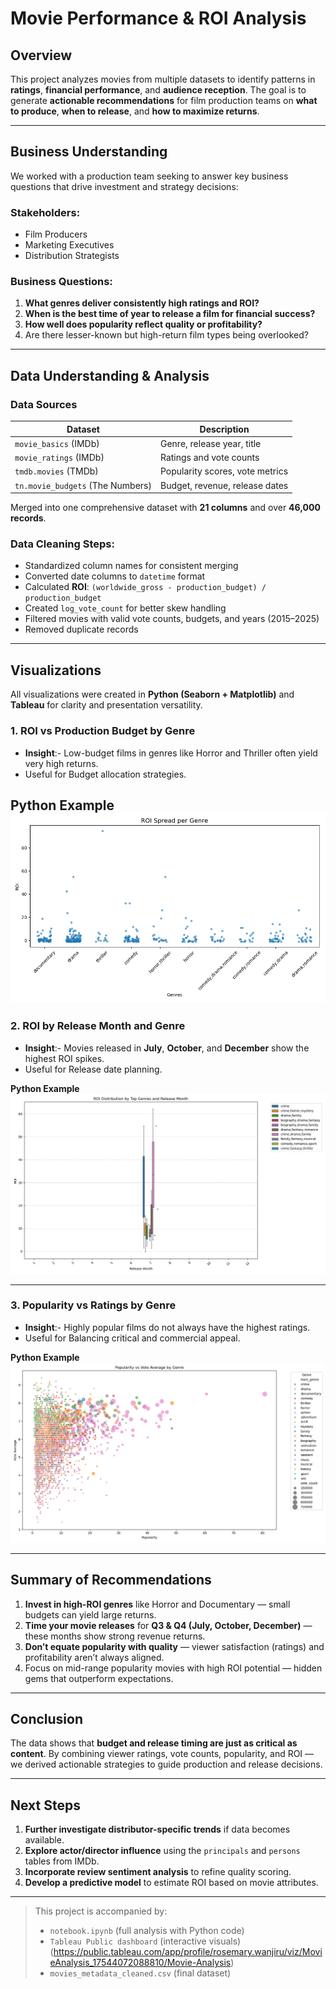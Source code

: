 # Movie Performance & ROI Analysis

## Overview

This project analyzes movies from multiple datasets to identify patterns in **ratings**, **financial performance**, and **audience reception**. The goal is to generate **actionable recommendations** for film production teams on **what to produce**, **when to release**, and **how to maximize returns**.

---

## Business Understanding

We worked with a production team seeking to answer key business questions that drive investment and strategy decisions:

### Stakeholders:
- Film Producers
- Marketing Executives
- Distribution Strategists

### Business Questions:
1. **What genres deliver consistently high ratings and ROI?**
2. **When is the best time of year to release a film for financial success?**
3. **How well does popularity reflect quality or profitability?**
4. Are there lesser-known but high-return film types being overlooked?

---

## Data Understanding & Analysis

### Data Sources

| Dataset                     | Description                                 |
|----------------------------|---------------------------------------------|
| `movie_basics` (IMDb)      | Genre, release year, title                  |
| `movie_ratings` (IMDb)     | Ratings and vote counts                     |
| `tmdb.movies` (TMDb)       | Popularity scores, vote metrics             |
| `tn.movie_budgets` (The Numbers) | Budget, revenue, release dates       |

Merged into one comprehensive dataset with **21 columns** and over **46,000 records**.

###  Data Cleaning Steps:
- Standardized column names for consistent merging
- Converted date columns to `datetime` format
- Calculated **ROI**: `(worldwide_gross - production_budget) / production_budget`
- Created `log_vote_count` for better skew handling
- Filtered movies with valid vote counts, budgets, and years (2015–2025)
- Removed duplicate records

---

## Visualizations

All visualizations were created in **Python (Seaborn + Matplotlib)** and **Tableau** for clarity and presentation versatility.

### 1. ROI vs Production Budget by Genre
- **Insight**:- Low-budget films in genres like Horror and Thriller often yield very high returns.
- Useful for Budget allocation strategies.

**Python Example**  
![ROI by Genre Python](movie/roi_vs_budget_by_genre.png)
---

### 2. ROI by Release Month and Genre
- **Insight**:- Movies released in **July**, **October**, and **December** show the highest ROI spikes.
- Useful for Release date planning.

**Python Example**  
![ROI by Month Python](movie/roi_Distribution_by_top_genres_release_month.png)

---

### 3. Popularity vs Ratings by Genre
- **Insight**:- Highly popular films do not always have the highest ratings.
- Useful for Balancing critical and commercial appeal.

**Python Example**  
![Popularity vs Rating Python](movie/popularity_vs_vote_average_by_genre.png)

---

## Summary of Recommendations

1. **Invest in high-ROI genres** like Horror and Documentary — small budgets can yield large returns.
2. **Time your movie releases** for **Q3 & Q4 (July, October, December)** — these months show strong revenue returns.
3. **Don’t equate popularity with quality** — viewer satisfaction (ratings) and profitability aren’t always aligned.
4. Focus on mid-range popularity movies with high ROI potential — hidden gems that outperform expectations.

---

## Conclusion

The data shows that **budget and release timing are just as critical as content**. By combining viewer ratings, vote counts, popularity, and ROI — we derived actionable strategies to guide production and release decisions.

---

## Next Steps

1. **Further investigate distributor-specific trends** if data becomes available.
2. **Explore actor/director influence** using the `principals` and `persons` tables from IMDb.
3. **Incorporate review sentiment analysis** to refine quality scoring.
4. **Develop a predictive model** to estimate ROI based on movie attributes.

---

>  This project is accompanied by:
> - `notebook.ipynb` (full analysis with Python code)
> - `Tableau Public dashboard` (interactive visuals)(https://public.tableau.com/app/profile/rosemary.wanjiru/viz/MovieAnalysis_17544072088810/Movie-Analysis)
> - `movies_metadata_cleaned.csv` (final dataset)
